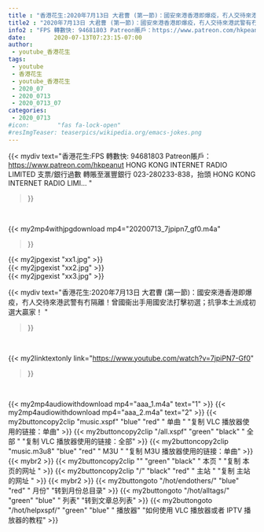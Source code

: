 ```yaml
---
title : "香港花生:2020年7月13日 大君曹 (第一節)：國安來港香港即爆疫，冇人交待來港武警有冇隔離！曾國衞出手用國安法打擊初選；抗爭本土派成初選大贏家！ "
title2 : "2020年7月13日 大君曹 (第一節)：國安來港香港即爆疫，冇人交待來港武警有冇隔離！曾國衞出手用國安法打擊初選；抗爭本土派成初選大贏家！ "
info2 : "FPS 轉數快: 94681803 Patreon賬戶：https://www.patreon.com/hkpeanut HONG KONG INTERNET RADIO LIMITED 支票/銀行過數 轉賬至滙豐銀行 023-280233-838，抬頭 HONG KONG INTERNET RADIO LIMI... "
date:        2020-07-13T07:23:15-07:00
author:
 - youtube_香港花生
tags:
 - youtube
 - 香港花生
 - youtube_香港花生
 - 2020_07
 - 2020_0713
 - 2020_0713_07
categories:
 - 2020_0713
#icon:        "fas fa-lock-open"
#resImgTeaser: teaserpics/wikipedia.org/emacs-jokes.png
---
```


{{< mydiv text="香港花生:FPS 轉數快: 94681803 Patreon賬戶：https://www.patreon.com/hkpeanut HONG KONG INTERNET RADIO LIMITED 支票/銀行過數 轉賬至滙豐銀行 023-280233-838，抬頭 HONG KONG INTERNET RADIO LIMI... "
>}}
<br>


{{< my2mp4withjpgdownload mp4="20200713_7jpipn7_gf0.m4a"
>}}

{{< my2jpgexist "xx1.jpg" >}}<br>
{{< my2jpgexist "xx2.jpg" >}}<br>
{{< my2jpgexist "xx3.jpg" >}}<br>



{{< mydiv text="香港花生:2020年7月13日 大君曹 (第一節)：國安來港香港即爆疫，冇人交待來港武警有冇隔離！曾國衞出手用國安法打擊初選；抗爭本土派成初選大贏家！ "
>}}
<br>

{{< my2linktextonly link="https://www.youtube.com/watch?v=7jpiPN7-Gf0"
>}}


<br>

{{< my2mp4audiowithdownload mp4="aaa_1.m4a"    text="1" >}}
{{< my2mp4audiowithdownload mp4="aaa_2.m4a"    text="2" >}}
{{< my2buttoncopy2clip "music.xspf"        "blue"   "red"    " 单曲 "  "复制 VLC 播放器使用的链接：单曲" >}} {{< my2buttoncopy2clip "/all.xspf"         "green"  "black"  " 全部 "  "复制 VLC 播放器使用的链接：全部" >}} {{< my2buttoncopy2clip "music.m3u8"        "blue"   "red"    " M3U  "    "复制 M3U 播放器使用的链接：单曲" >}} {{< mybr2 >}} {{< my2buttoncopy2clip ""                  "green"  "black"  " 本页 "    "复制 本页的网址 " >}} {{< my2buttoncopy2clip "/"                 "black"  "red"    " 主站 "    "复制 主站的网址 " >}} {{< mybr2 >}} {{< my2buttongoto      "/hot/endothers/"   "blue"   "red"    " 月份"   "转到月份总目录" >}} {{< my2buttongoto      "/hot/alltags/"     "green"  "blue"   " 列表"   "转到文章总列表" >}} {{< my2buttongoto      "/hot/helpxspf/"    "green"  "blue"   " 播放器" "如何使用 VLC 播放器或者 IPTV 播放器的教程" >}} 
